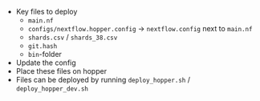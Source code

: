 * Key files to deploy
    * `main.nf`
    * `configs/nextflow.hopper.config` -> `nextflow.config` next to `main.nf`
    * `shards.csv` / `shards_38.csv`
    * `git.hash`
    * `bin`-folder
* Update the config
* Place these files on hopper
* Files can be deployed by running `deploy_hopper.sh` / `deploy_hopper_dev.sh`
